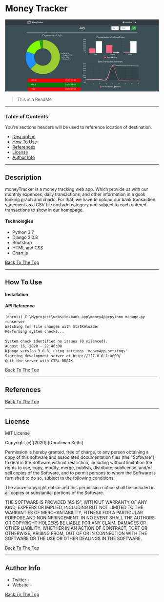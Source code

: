 # Money Tracker 

![Project Image](static/images/moneyTrackerHomePage.png?raw=true "Home Page")

> This is a ReadMe

---

### Table of Contents
You're sections headers will be used to reference location of destination.

- [Description](#description)
- [How To Use](#how-to-use)
- [References](#references)
- [License](#license)
- [Author Info](#author-info)

---

## Description
moneyTracker is a money tracking web app. Which provide us with our monthly expenses, daily transactions, and other information in a gook looking graph and charts. For that, we have to upload our bank transaction statement as a CSV file and add category and subject to each entered transactions to show in our homepage.

#### Technologies

- Python 3.7
- Django 3.0.8
- Bootstrap
- HTML and CSS
- Chart.js

[Back To The Top](#Money-Tracker )

---

## How To Use

#### Installation



#### API Reference

```console
(dhruti) C:\Myproject\website\bank_app\moneyApp>python manage.py runserver
Watching for file changes with StatReloader
Performing system checks...

System check identified no issues (0 silenced).
August 16, 2020 - 22:46:08
Django version 3.0.8, using settings 'moneyApp.settings'
Starting development server at http://127.0.0.1:8000/
Quit the server with CTRL-BREAK.
```
[Back To The Top](#Money-Tracker )

---

## References
[Back To The Top](#Money-Tracker )

---

## License

MIT License

Copyright (c) [2020] [Dhrutiman Sethi]

Permission is hereby granted, free of charge, to any person obtaining a copy
of this software and associated documentation files (the "Software"), to deal
in the Software without restriction, including without limitation the rights
to use, copy, modify, merge, publish, distribute, sublicense, and/or sell
copies of the Software, and to permit persons to whom the Software is
furnished to do so, subject to the following conditions:

The above copyright notice and this permission notice shall be included in all
copies or substantial portions of the Software.

THE SOFTWARE IS PROVIDED "AS IS", WITHOUT WARRANTY OF ANY KIND, EXPRESS OR
IMPLIED, INCLUDING BUT NOT LIMITED TO THE WARRANTIES OF MERCHANTABILITY,
FITNESS FOR A PARTICULAR PURPOSE AND NONINFRINGEMENT. IN NO EVENT SHALL THE
AUTHORS OR COPYRIGHT HOLDERS BE LIABLE FOR ANY CLAIM, DAMAGES OR OTHER
LIABILITY, WHETHER IN AN ACTION OF CONTRACT, TORT OR OTHERWISE, ARISING FROM,
OUT OF OR IN CONNECTION WITH THE SOFTWARE OR THE USE OR OTHER DEALINGS IN THE
SOFTWARE.

[Back To The Top](#Money-Tracker )

---

## Author Info

- Twitter - 
- Website - 

[Back To The Top](#Money-Tracker )
